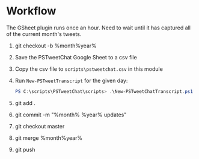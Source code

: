 # Workflow

The GSheet plugin runs once an hour. Need to wait until it has captured all of the current month's tweets.

1. git checkout -b %month%year%
2. Save the PSTweetChat Google Sheet to a csv file
3. Copy the csv file to `scripts\pstweetchat.csv` in this module
4. Run `New-PSTweetTranscript` for the given day:

    ```powershell
    PS C:\scripts\PSTweetChat\scripts> .\New-PSTweetChatTranscript.ps1 -Date "8/2/2019"
    ```

5. git add .
6. git commit -m "%month% %year% updates"
7. git checkout master
8. git merge %month%year%
9. git push
